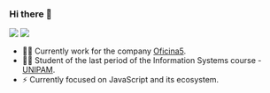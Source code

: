 ### Hi there 👋

[![](https://img.shields.io/badge/-LinkedIn-blue)](https://www.linkedin.com/in/lucas-bruno-33b193151/)
[![](https://img.shields.io/badge/-Gmail-red)](http://link%3Dmailto:lucabrunoferreira@gmail.com/)


- 👨‍💻 Currently work for the company [Oficina5](http://www.oficina5.com.br/).
- 👨‍🎓 Student of the last period of the Information Systems course - [UNIPAM](https://graduacao.unipam.edu.br/curso.php?id=MTQ=).
- ⚡ Currently focused on JavaScript and its ecosystem.
